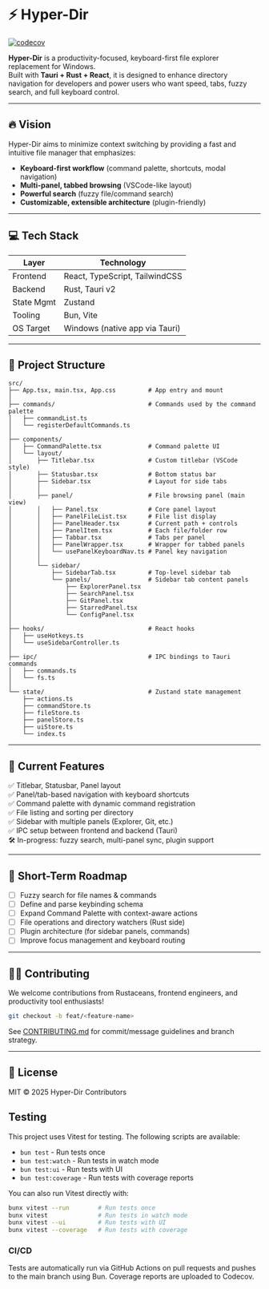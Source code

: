 # ⚡ Hyper-Dir

[![codecov](https://codecov.io/gh/seobaeksol/hyper-dir/graph/badge.svg?token=LMEKDXZMTB)](https://codecov.io/gh/seobaeksol/hyper-dir)

**Hyper-Dir** is a productivity-focused, keyboard-first file explorer replacement for Windows.  
Built with **Tauri + Rust + React**, it is designed to enhance directory navigation for developers and power users who want speed, tabs, fuzzy search, and full keyboard control.

---

## 🔥 Vision

Hyper-Dir aims to minimize context switching by providing a fast and intuitive file manager that emphasizes:

- **Keyboard-first workflow** (command palette, shortcuts, modal navigation)
- **Multi-panel, tabbed browsing** (VSCode-like layout)
- **Powerful search** (fuzzy file/command search)
- **Customizable, extensible architecture** (plugin-friendly)

---

## 💻 Tech Stack

| Layer      | Technology                     |
| ---------- | ------------------------------ |
| Frontend   | React, TypeScript, TailwindCSS |
| Backend    | Rust, Tauri v2                 |
| State Mgmt | Zustand                        |
| Tooling    | Bun, Vite                      |
| OS Target  | Windows (native app via Tauri) |

---

## 📁 Project Structure

```
src/
├── App.tsx, main.tsx, App.css         # App entry and mount
│
├── commands/                          # Commands used by the command palette
│   ├── commandList.ts
│   └── registerDefaultCommands.ts
│
├── components/
│   ├── CommandPalette.tsx             # Command palette UI
│   └── layout/
│       ├── Titlebar.tsx               # Custom titlebar (VSCode style)
│       ├── Statusbar.tsx              # Bottom status bar
│       ├── Sidebar.tsx                # Layout for side tabs
│       │
│       ├── panel/                     # File browsing panel (main view)
│       │   ├── Panel.tsx              # Core panel layout
│       │   ├── PanelFileList.tsx      # File list display
│       │   ├── PanelHeader.tsx        # Current path + controls
│       │   ├── PanelItem.tsx          # Each file/folder row
│       │   ├── Tabbar.tsx             # Tabs per panel
│       │   ├── PanelWrapper.tsx       # Wrapper for tabbed panels
│       │   └── usePanelKeyboardNav.ts # Panel key navigation
│       │
│       └── sidebar/
│           ├── SidebarTab.tsx         # Top-level sidebar tab
│           └── panels/                # Sidebar tab content panels
│               ├── ExplorerPanel.tsx
│               ├── SearchPanel.tsx
│               ├── GitPanel.tsx
│               ├── StarredPanel.tsx
│               └── ConfigPanel.tsx
│
├── hooks/                             # React hooks
│   ├── useHotkeys.ts
│   └── useSidebarController.ts
│
├── ipc/                               # IPC bindings to Tauri commands
│   ├── commands.ts
│   └── fs.ts
│
└── state/                             # Zustand state management
    ├── actions.ts
    ├── commandStore.ts
    ├── fileStore.ts
    ├── panelStore.ts
    ├── uiStore.ts
    └── index.ts
```

---

## 🧠 Current Features

✅ Titlebar, Statusbar, Panel layout  
✅ Panel/tab-based navigation with keyboard shortcuts  
✅ Command palette with dynamic command registration  
✅ File listing and sorting per directory  
✅ Sidebar with multiple panels (Explorer, Git, etc.)  
✅ IPC setup between frontend and backend (Tauri)  
🛠️ In-progress: fuzzy search, multi-panel sync, plugin support

---

## 🎯 Short-Term Roadmap

- [ ] Fuzzy search for file names & commands
- [ ] Define and parse keybinding schema
- [ ] Expand Command Palette with context-aware actions
- [ ] File operations and directory watchers (Rust side)
- [ ] Plugin architecture (for sidebar panels, commands)
- [ ] Improve focus management and keyboard routing

---

## 🧑‍💻 Contributing

We welcome contributions from Rustaceans, frontend engineers, and productivity tool enthusiasts!

```bash
git checkout -b feat/<feature-name>
```

See [CONTRIBUTING.md](./CONTRIBUTING.md) for commit/message guidelines and branch strategy.

---

## 📜 License

MIT © 2025 Hyper-Dir Contributors

## Testing

This project uses Vitest for testing. The following scripts are available:

- `bun test` - Run tests once
- `bun test:watch` - Run tests in watch mode
- `bun test:ui` - Run tests with UI
- `bun test:coverage` - Run tests with coverage reports

You can also run Vitest directly with:

```bash
bunx vitest --run        # Run tests once
bunx vitest              # Run tests in watch mode
bunx vitest --ui         # Run tests with UI
bunx vitest --coverage   # Run tests with coverage
```

### CI/CD

Tests are automatically run via GitHub Actions on pull requests and pushes to the main branch using Bun. Coverage reports are uploaded to Codecov.
